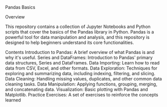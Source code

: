 Pandas Basics

Overview

This repository contains a collection of Jupyter Notebooks and Python scripts that cover the basics of the Pandas library in Python. Pandas is a powerful tool for data manipulation and analysis, and this repository is designed to help beginners understand its core functionalities.

Contents
Introduction to Pandas: A brief overview of what Pandas is and why it's useful.
Series and DataFrames: Introduction to Pandas' primary data structures, Series and DataFrames.
Data Importing: Learn how to read data from CSV, Excel, and other formats.
Data Exploration: Techniques for exploring and summarizing data, including indexing, filtering, and slicing.
Data Cleaning: Handling missing values, duplicates, and other common data cleaning tasks.
Data Manipulation: Applying functions, grouping, merging, and concatenating data.
Visualization: Basic plotting with Pandas and Matplotlib.
Practice Exercises: A set of exercises to reinforce the concepts learned
